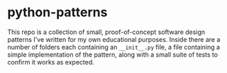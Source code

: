 # python-patterns

This repo is a collection of small, proof-of-concept software design patterns I've 
written for my own educational purposes. Inside there are a number
of folders each containing an `__init__.py` file, a file containing a simple 
implementation of the pattern, along with a small suite of tests to confirm it works as
expected.